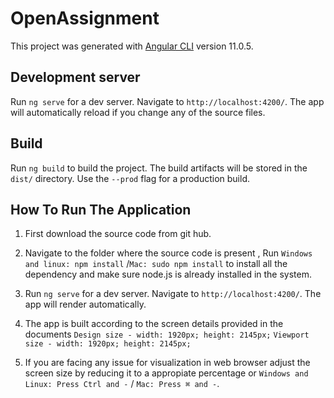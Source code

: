 # OpenAssignment

This project was generated with [Angular CLI](https://github.com/angular/angular-cli) version 11.0.5.

## Development server

Run `ng serve` for a dev server. Navigate to `http://localhost:4200/`. The app will automatically reload if you change any of the source files.

## Build

Run `ng build` to build the project. The build artifacts will be stored in the `dist/` directory. Use the `--prod` flag for a production build.

## How To Run The Application

1. First download the source code from git hub.

2. Navigate to the folder where the source code is present , Run `Windows and linux: npm install` /`Mac: sudo npm install` to install all the dependency and make sure node.js is already installed in the system.

3. Run `ng serve` for a dev server. Navigate to `http://localhost:4200/`. The app will render automatically.

4. The app is built according to the screen details provided in the documents 
    `Design size - width: 1920px; height: 2145px;`
    `Viewport size - width: 1920px; height: 2145px;`

5. If you are facing any issue for visualization in web browser adjust the screen size by reducing it to a appropiate percentage or `Windows and Linux: Press Ctrl and -` / `Mac: Press ⌘ and -`.

